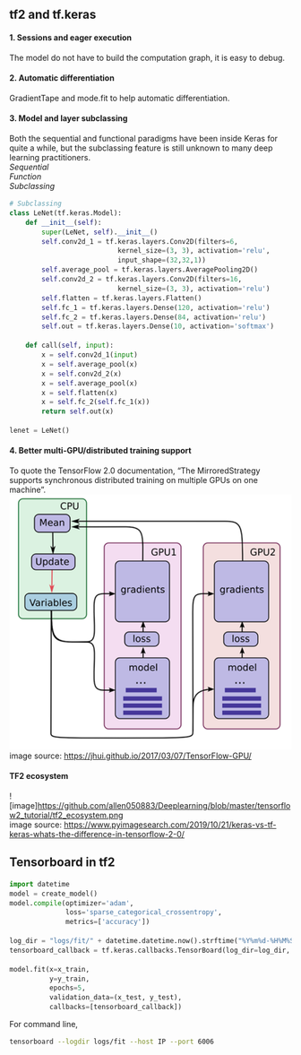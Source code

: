 ## tf2 and tf.keras  
#### 1. Sessions and eager execution  
The model do not have to build the computation graph, it is easy to debug.  
#### 2. Automatic differentiation  
GradientTape and mode.fit to help automatic differentiation.  
#### 3. Model and layer subclassing  
Both the sequential and functional paradigms have been inside Keras for quite a while, but the subclassing feature is still unknown to many deep learning practitioners.  
*Sequential*  
*Function*  
*Subclassing*  

```python
# Subclassing
class LeNet(tf.keras.Model):
    def __init__(self):
        super(LeNet, self).__init__()
        self.conv2d_1 = tf.keras.layers.Conv2D(filters=6, 
                           kernel_size=(3, 3), activation='relu', 
                           input_shape=(32,32,1))
        self.average_pool = tf.keras.layers.AveragePooling2D()
        self.conv2d_2 = tf.keras.layers.Conv2D(filters=16, 
                           kernel_size=(3, 3), activation='relu')
        self.flatten = tf.keras.layers.Flatten()
        self.fc_1 = tf.keras.layers.Dense(120, activation='relu')
        self.fc_2 = tf.keras.layers.Dense(84, activation='relu')
        self.out = tf.keras.layers.Dense(10, activation='softmax')
        
    def call(self, input):
        x = self.conv2d_1(input)
        x = self.average_pool(x)
        x = self.conv2d_2(x)
        x = self.average_pool(x)
        x = self.flatten(x)
        x = self.fc_2(self.fc_1(x))
        return self.out(x)
    
lenet = LeNet()
```
#### 4. Better multi-GPU/distributed training support  
To quote the TensorFlow 2.0 documentation, “The MirroredStrategy supports synchronous distributed training on multiple GPUs on one machine”.  
![image](https://github.com/allen050883/Deeplearning/blob/master/tensorflow2_tutorial/mirroredstrategy.png)  
image source: https://jhui.github.io/2017/03/07/TensorFlow-GPU/  
  
  
#### TF2 ecosystem  
![image]https://github.com/allen050883/Deeplearning/blob/master/tensorflow2_tutorial/tf2_ecosystem.png  
image source: https://www.pyimagesearch.com/2019/10/21/keras-vs-tf-keras-whats-the-difference-in-tensorflow-2-0/  
  
## Tensorboard in tf2  
  
```python
import datetime
model = create_model()
model.compile(optimizer='adam',
              loss='sparse_categorical_crossentropy',
              metrics=['accuracy'])

log_dir = "logs/fit/" + datetime.datetime.now().strftime("%Y%m%d-%H%M%S")
tensorboard_callback = tf.keras.callbacks.TensorBoard(log_dir=log_dir, histogram_freq=1)

model.fit(x=x_train, 
          y=y_train, 
          epochs=5, 
          validation_data=(x_test, y_test), 
          callbacks=[tensorboard_callback])
```
  
For command line,  
```bash
tensorboard --logdir logs/fit --host IP --port 6006
```
